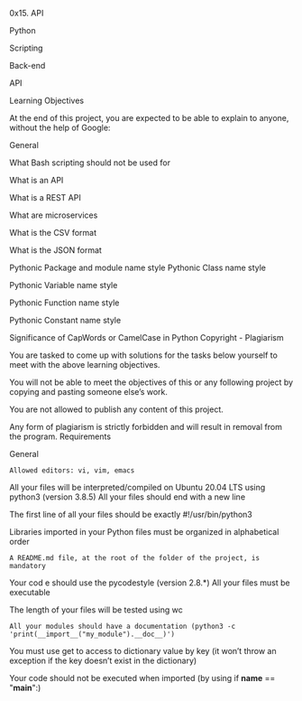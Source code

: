 0x15. API

Python

Scripting

Back-end

API

Learning Objectives

At the end of this project, you are expected to be able to explain to anyone, without the help of Google:

General

What Bash scripting should not be used for

What is an API

What is a REST API

What are microservices

What is the CSV format

What is the JSON format

Pythonic Package and module name style
Pythonic Class name style


Pythonic Variable name style

Pythonic Function name style

Pythonic Constant name style

Significance of CapWords or CamelCase in Python
Copyright - Plagiarism

You are tasked to come up with solutions for the tasks below yourself to meet with the above learning objectives.

You will not be able to meet the objectives of this or any following project by copying and pasting someone else’s work.

You are not allowed to publish any content of this project.

Any form of plagiarism is strictly forbidden and will result in removal from the program.
Requirements

General

	Allowed editors: vi, vim, emacs
All your files will be interpreted/compiled on Ubuntu 20.04 LTS using python3 (version 3.8.5)
All your
files should end with a new line

The first line of all your files should be exactly #!/usr/bin/python3

Libraries imported in your Python files must be organized in alphabetical order

	A README.md file, at the root of the folder of the project, is mandatory
Your cod
e should use the pycodestyle (version 2.8.*)
All your files must be executable

The length of your files will be tested using wc

	All your modules should have a documentation (python3 -c 'print(__import__("my_module").__doc__)')
You must
use get to access to dictionary value by key (it won’t throw an exception if the key doesn’t exist in the dictionary)

Your code should not be executed when imported (by using if __name__ == "__main__":)
